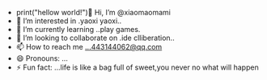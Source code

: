 - print("hellow world!")👋 Hi, I’m @xiaomaomami
- 👀 I’m interested in .yaoxi yaoxi..
- 🌱 I’m currently learning ..play games.
- 💞️ I’m looking to collaborate on .ide clliberation..
- 📫 How to reach me ...443144062@qq.com
- 😄 Pronouns: ...
- ⚡ Fun fact: ...life is like a bag full of sweet,you never no what will happen

<!---
xiaomaomami/xiaomaomami is a ✨ special ✨ repository because its `README.md` (this file) appears on your GitHub profile.
You can click the Preview link to take a look at your changes.
--->
